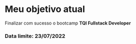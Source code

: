  # Meu objetivo atual

Finalizar com sucesso o bootcamp **TQI Fullstack Developer**

### Data limite: 23/07/2022
